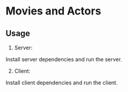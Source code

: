 # Movies and Actors

## Usage

1. Server:

Install server dependencies and run the server.

2. Client:

Install client dependencies and run the client.
